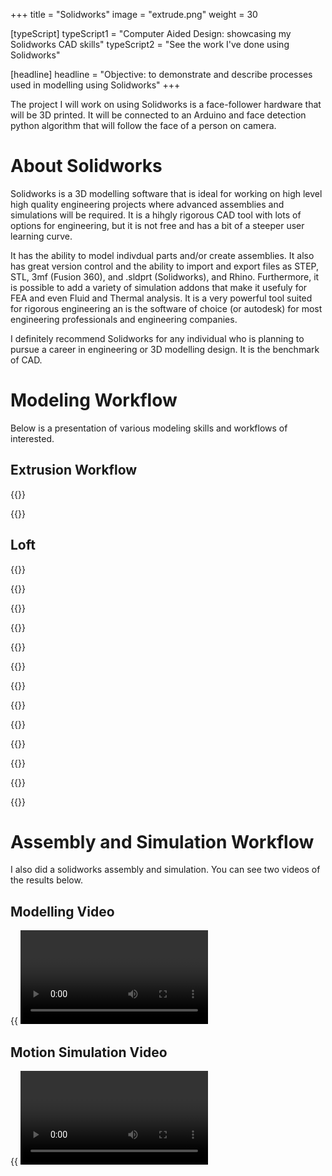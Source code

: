 +++
title = "Solidworks"
image = "extrude.png"
weight = 30

[typeScript] 
typeScript1 = "Computer Aided Design: showcasing my Solidworks CAD skills" 
typeScript2 = "See the work I've done using Solidworks"

[headline]
headline = "Objective: to demonstrate and describe processes used in modelling using Solidworks"
+++

The project I will work on using Solidworks is a face-follower hardware that will be 3D printed. It will be connected to an Arduino and face detection python algorithm that will follow the face of a person on camera.

# About Solidworks

Solidworks is a 3D modelling software that is ideal for working on high level high quality engineering projects where advanced assemblies and simulations will be required. It is a hihgly rigorous CAD tool with lots of options for engineering, but it is not free and has a bit of a steeper user learning curve. 


It has the ability to model indivdual parts and/or create assemblies. It also has great version control and the ability to import and export files as STEP, STL, 3mf (Fusion 360), and .sldprt (Solidworks), and Rhino. Furthermore, it is possible to add a variety of simulation addons that make it usefuly for FEA and even Fluid and Thermal analysis. It is a very powerful tool suited for rigorous engineering an is the software of choice (or autodesk) for most engineering professionals and engineering companies.

I definitely recommend Solidworks for any individual who is planning to pursue a career in engineering or 3D modelling design. It is the benchmark of CAD.

# Modeling Workflow

Below is a presentation of various modeling skills and workflows of interested.

## Extrusion Workflow

{{<image base-feet-sketch.png>}}

{{<image base-feet-extrude.png>}}

## Loft

{{<image-matrix-2 base-feet-loft-sketch1.png base-feet-loft-sketch2.png>}}

{{<image base-feet-loft.png>}}

{{<image base-feet-top-loft.png>}}

{{<image base-feet-top-loft-result.png>}}

{{<image dimension.png>}}

{{<image extrude.png>}}

{{<image face-arm-extrude.png>}}

{{<image face-extrude.png>}}

{{<image face-fillet.png>}}

{{<image face-pin-extrude.png>}}

{{<image fillet.png>}}

{{<image holder-extrude.png>}}

{{<image sketch.png>}}

# Assembly and Simulation Workflow

I also did a solidworks assembly and simulation. You can see two videos of the results below.

## Modelling Video

{{ <video beltyV2modelling.mp4> }}

## Motion Simulation Video

{{ <video beltyV2animation.mp4> }}




